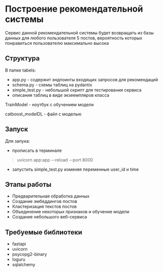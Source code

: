 # Построение рекомендательной системы
Сервис данной рекомендательной системы будет возвращать из базы данных для любого пользователя 5 постов, вероятность которых понравиться пользователю максимально высока
## Структура
В папке tabels:

- app.py - содержит эндпоинты входящих запросов для рекомендаций
- schema.py - схемы таблиц на pydantix
- simple_test.py - небольшой скрипт для тестирования сервиса
- описания таблиц в виде экзеемпляров класса

TrainModel - ноутбук с обучением модели

catboost_modelDL - файл с моделью

## Запуск
Для запука:
- прописать в терминале
> uvicorn app:app --reload --port 8000
- запустить simple_test.py изменяя переменные user_id и time

## Этапы работы
- Предварительная обработка данных
- Создание эмбеддингов постов
- Кластеризация текстов постов
- Объединение некоторых признаков и обучение модели
- Создание небольшого веб-сервиса

## Требуемые библиотеки

- fastapi
- uvicorn
- psycopg2-binary
- loguru
- sqlalchemy
